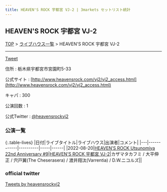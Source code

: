 ```yaml
---
title: HEAVEN'S ROCK 宇都宮 VJ-2 | 3markets セットリスト統計
---
```

## HEAVEN'S ROCK 宇都宮 VJ-2

[TOP](/setlist/) > [ライブハウス一覧](livehouses.html) > HEAVEN'S ROCK 宇都宮 VJ-2

___

<a href="https://twitter.com/share?ref_src=twsrc%5Etfw" data-text="3markets[ ]セットリスト > HEAVEN'S ROCK 宇都宮 VJ-2" class="twitter-share-button" data-via="3markets" data-hashtags="3markets" data-related="3markets" data-show-count="false">Tweet</a>

住所
:    栃木県宇都宮市宮園町5-33

公式サイト
:    [http://www.heavensrock.com/vj2/vj2_access.html](http://www.heavensrock.com/vj2/vj2_access.html)

キャパ
:    300

公演回数
: 1


公式Twitter
: <a href="https://twitter.com/heavensrockvj2">@heavensrockvj2</a>


### 公演一覧

{:.table-lives}
|日付|ライブタイトル|ライブハウス|出演者|コメント|
|---|------------|----------|-----|------|
|<span class="nowrap">2022-08-20</span>|[HEAVEN’S ROCK Utsunomiya 22nd Anniversary #9](live032.html)|[HEAVEN'S ROCK 宇都宮 VJ-2](livehouse027.html)|カザマタカフミ / 大平伸正 / 宍戸翼(The Cheserasera) / 渡井翔汰(Varrentia) / D.W.ニコルズ||




### official twitter

<a class="twitter-timeline" href="https://twitter.com/heavensrockvj2?ref_src=twsrc%5Etfw">Tweets by heavensrockvj2</a> <script async src="https://platform.twitter.com/widgets.js" charset="utf-8"></script>


<script async src="https://platform.twitter.com/widgets.js" charset="utf-8"></script>
